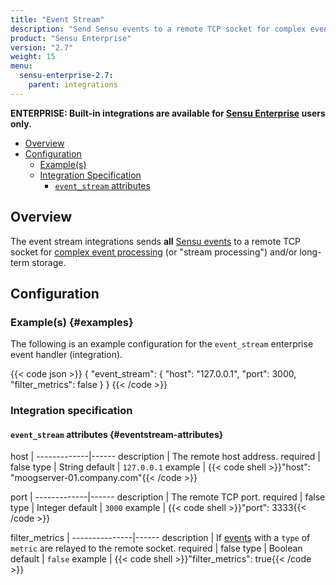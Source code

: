 ```yaml
---
title: "Event Stream"
description: "Send Sensu events to a remote TCP socket for complex event processing and/or long-term storage."
product: "Sensu Enterprise"
version: "2.7"
weight: 15
menu:
  sensu-enterprise-2.7:
    parent: integrations
---
```

**ENTERPRISE: Built-in integrations are available for [Sensu Enterprise][1]
users only.**

- [Overview](#overview)
- [Configuration](#configuration)
  - [Example(s)](#examples)
  - [Integration Specification](#integration-specification)
    - [`event_stream` attributes](#eventstream-attributes)

## Overview

The event stream integrations sends **all** [Sensu events][2] to a remote TCP
socket for [complex event processing][3] (or "stream processing") and/or
long-term storage.

## Configuration

### Example(s) {#examples}

The following is an example configuration for the `event_stream` enterprise
event handler (integration).

{{< code json >}}
{
  "event_stream": {
    "host": "127.0.0.1",
    "port": 3000,
    "filter_metrics": false
  }
}
{{< /code >}}


### Integration specification

#### `event_stream` attributes {#eventstream-attributes}

host         | 
-------------|------
description  | The remote host address.
required     | false
type         | String
default      | `127.0.0.1`
example      | {{< code shell >}}"host": "moogserver-01.company.com"{{< /code >}}

port         | 
-------------|------
description  | The remote TCP port.
required     | false
type         | Integer
default      | `3000`
example      | {{< code shell >}}"port": 3333{{< /code >}}

filter_metrics | 
---------------|------
description    | If [events][2] with a `type` of `metric` are relayed to the remote socket.
required       | false
type           | Boolean
default        | `false`
example        | {{< code shell >}}"filter_metrics": true{{< /code >}}



[1]:  /sensu-enterprise
[2]:  /sensu-core/1.0/reference/events
[3]:  https://en.wikipedia.org/wiki/Complex_event_processing
